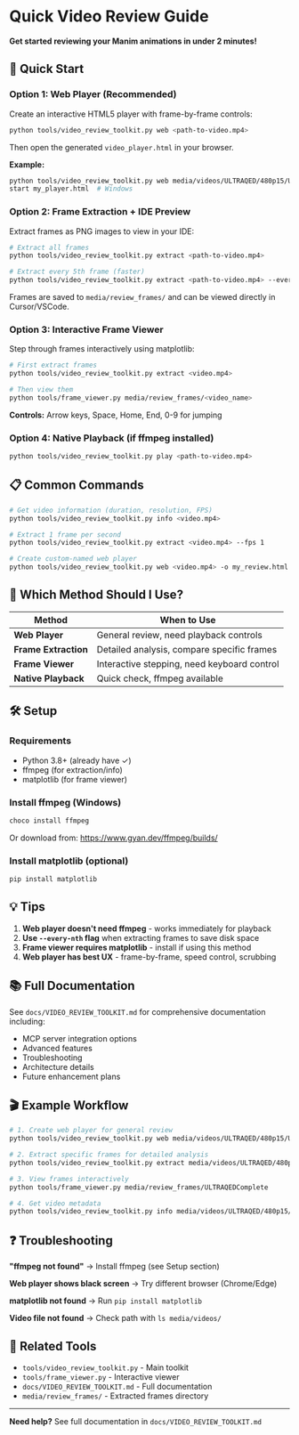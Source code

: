 # Quick Video Review Guide

**Get started reviewing your Manim animations in under 2 minutes!**

## 🚀 Quick Start

### Option 1: Web Player (Recommended)

Create an interactive HTML5 player with frame-by-frame controls:

```bash
python tools/video_review_toolkit.py web <path-to-video.mp4>
```

Then open the generated `video_player.html` in your browser.

**Example:**
```bash
python tools/video_review_toolkit.py web media/videos/ULTRAQED/480p15/ULTRAQEDComplete.mp4 -o my_player.html
start my_player.html  # Windows
```

### Option 2: Frame Extraction + IDE Preview

Extract frames as PNG images to view in your IDE:

```bash
# Extract all frames
python tools/video_review_toolkit.py extract <path-to-video.mp4>

# Extract every 5th frame (faster)
python tools/video_review_toolkit.py extract <path-to-video.mp4> --every-nth 5
```

Frames are saved to `media/review_frames/` and can be viewed directly in Cursor/VSCode.

### Option 3: Interactive Frame Viewer

Step through frames interactively using matplotlib:

```bash
# First extract frames
python tools/video_review_toolkit.py extract <video.mp4>

# Then view them
python tools/frame_viewer.py media/review_frames/<video_name>
```

**Controls:** Arrow keys, Space, Home, End, 0-9 for jumping

### Option 4: Native Playback (if ffmpeg installed)

```bash
python tools/video_review_toolkit.py play <path-to-video.mp4>
```

## 📋 Common Commands

```bash
# Get video information (duration, resolution, FPS)
python tools/video_review_toolkit.py info <video.mp4>

# Extract 1 frame per second
python tools/video_review_toolkit.py extract <video.mp4> --fps 1

# Create custom-named web player
python tools/video_review_toolkit.py web <video.mp4> -o my_review.html
```

## 🎯 Which Method Should I Use?

| Method | When to Use |
|--------|-------------|
| **Web Player** | General review, need playback controls |
| **Frame Extraction** | Detailed analysis, compare specific frames |
| **Frame Viewer** | Interactive stepping, need keyboard control |
| **Native Playback** | Quick check, ffmpeg available |

## 🛠️ Setup

### Requirements

- Python 3.8+ (already have ✓)
- ffmpeg (for extraction/info)
- matplotlib (for frame viewer)

### Install ffmpeg (Windows)

```bash
choco install ffmpeg
```

Or download from: https://www.gyan.dev/ffmpeg/builds/

### Install matplotlib (optional)

```bash
pip install matplotlib
```

## 💡 Tips

1. **Web player doesn't need ffmpeg** - works immediately for playback
2. **Use `--every-nth` flag** when extracting frames to save disk space
3. **Frame viewer requires matplotlib** - install if using this method
4. **Web player has best UX** - frame-by-frame, speed control, scrubbing

## 📚 Full Documentation

See `docs/VIDEO_REVIEW_TOOLKIT.md` for comprehensive documentation including:
- MCP server integration options
- Advanced features
- Troubleshooting
- Architecture details
- Future enhancement plans

## 🎬 Example Workflow

```bash
# 1. Create web player for general review
python tools/video_review_toolkit.py web media/videos/ULTRAQED/480p15/ULTRAQEDComplete.mp4

# 2. Extract specific frames for detailed analysis
python tools/video_review_toolkit.py extract media/videos/ULTRAQED/480p15/ULTRAQEDComplete.mp4 --fps 2

# 3. View frames interactively
python tools/frame_viewer.py media/review_frames/ULTRAQEDComplete

# 4. Get video metadata
python tools/video_review_toolkit.py info media/videos/ULTRAQED/480p15/ULTRAQEDComplete.mp4
```

## ❓ Troubleshooting

**"ffmpeg not found"** → Install ffmpeg (see Setup section)

**Web player shows black screen** → Try different browser (Chrome/Edge)

**matplotlib not found** → Run `pip install matplotlib`

**Video file not found** → Check path with `ls media/videos/`

## 🔗 Related Tools

- `tools/video_review_toolkit.py` - Main toolkit
- `tools/frame_viewer.py` - Interactive viewer
- `docs/VIDEO_REVIEW_TOOLKIT.md` - Full documentation
- `media/review_frames/` - Extracted frames directory

---

**Need help?** See full documentation in `docs/VIDEO_REVIEW_TOOLKIT.md`

